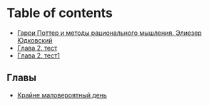 # Table of contents

* [Гарри Поттер и методы рационального мышления. Элиезер Юдковский](README.md)
* [Глава 2. тест](2.md)
* [Глава 2. тест1](readme-1.md)

## Главы <a id="chapters"></a>

* [Крайне маловероятный день](chapters/1.md)

